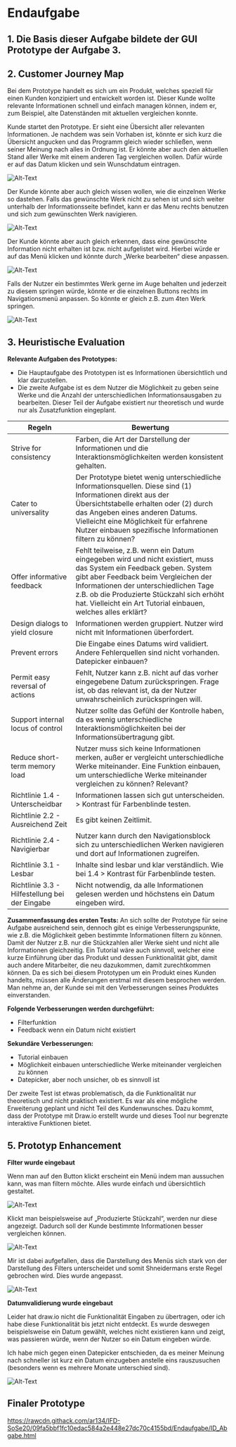 # Endaufgabe

## 1. Die Basis dieser Aufgabe bildete der GUI Prototype der Aufgabe 3.

## 2. Customer Journey Map
Bei dem Prototype handelt es sich um ein Produkt, welches speziell für einen Kunden konzipiert und entwickelt worden ist. Dieser Kunde wollte relevante Informationen schnell und einfach managen können, indem er, zum Beispiel, alte Datenständen mit aktuellen vergleichen konnte.

Kunde startet den Prototype. Er sieht eine Übersicht aller relevanten Informationen.
Je nachdem was sein Vorhaben ist, könnte er sich kurz die Übersicht angucken und das Programm gleich wieder schließen, wenn seiner Meinung nach alles in Ordnung ist. Er könnte aber auch den aktuellen Stand aller Werke mit einem anderen Tag vergleichen wollen. Dafür würde er auf das Datum klicken und sein Wunschdatum eintragen. 

![Alt-Text](ID_Abgabe_1.png)

Der Kunde könnte aber auch gleich wissen wollen, wie die einzelnen Werke so dastehen. Falls das gewünschte Werk nicht zu sehen ist und sich weiter unterhalb der Informationsseite befindet, kann er das Menu rechts benutzen und sich zum gewünschten Werk navigieren. 

![Alt-Text](ID_Abgabe_2.png)

Der Kunde könnte aber auch gleich erkennen, dass eine gewünschte Information nicht erhalten ist bzw. nicht aufgelistet wird. Hierbei würde er auf das Menü klicken und könnte durch „Werke bearbeiten“ diese anpassen.

![Alt-Text](ID_Abgabe_3.png)

Falls der Nutzer ein bestimmtes Werk gerne im Auge behalten und jederzeit zu diesem springen würde, könnte er die einzelnen Buttons rechts im Navigationsmenü anpassen. So könnte er gleich z.B. zum 4ten Werk springen.

![Alt-Text](ID_Abgabe_4.png)

## 3. Heuristische Evaluation

**Relevante Aufgaben des Prototypes:**
* Die Hauptaufgabe des Prototypen ist es Informationen übersichtlich und klar darzustellen.
* Die zweite Aufgabe ist es dem Nutzer die Möglichkeit zu geben seine Werke und die Anzahl der unterschiedlichen Informationsausgaben zu bearbeiten. Dieser Teil der Aufgabe existiert nur theoretisch und wurde nur als Zusatzfunktion eingeplant.

**Regeln** | **Bewertung** 
-------- | -------- 
Strive for consistency   | Farben, die Art der Darstellung der Informationen und die Interaktionsmöglichkeiten werden konsistent gehalten.
Cater to universality   | Der Prototype bietet wenig unterschiedliche Informationsquellen. Diese sind (1) Informationen direkt aus der Übersichtstabelle erhalten oder (2) durch das Angeben eines anderen Datums. Vielleicht eine Möglichkeit für erfahrene Nutzer einbauen spezifische Informationen filtern zu können?
Offer informative feedback | Fehlt teilweise, z.B. wenn ein Datum eingegeben wird und nicht existiert, muss das System ein Feedback geben. System gibt aber Feedback beim Vergleichen der Informationen der unterschiedlichen Tage z.B. ob die Produzierte Stückzahl sich erhöht hat. Vielleicht ein Art Tutorial einbauen, welches alles erklärt?
Design dialogs to yield closure | Informationen werden gruppiert. Nutzer wird nicht mit Informationen überfordert.
Prevent errors | Die Eingabe eines Datums wird validiert. Andere Fehlerquellen sind nicht vorhanden. Datepicker einbauen?
Permit easy reversal of actions | Fehlt, Nutzer kann z.B. nicht auf das vorher eingegebene Datum zurückspringen. Frage ist, ob das relevant ist, da der Nutzer unwahrscheinlich zurückspringen will.
Support internal locus of control | Nutzer sollte das Gefühl der Kontrolle haben, da es wenig unterschiedliche Interaktionsmöglichkeiten bei der Informationsübertragung gibt.
Reduce short-term memory load | Nutzer muss sich keine Informationen merken, außer er vergleicht unterschiedliche Werke miteinander. Eine Funktion einbauen, um unterschiedliche Werke miteinander vergleichen zu können? Relevant?
Richtlinie 1.4 - Unterscheidbar | Informationen lassen sich gut unterscheiden. > Kontrast für Farbenblinde testen.
Richtlinie 2.2 - Ausreichend Zeit | Es gibt keinen Zeitlimit.
Richtlinie 2.4 - Navigierbar | Nutzer kann durch den Navigationsblock sich zu unterschiedlichen Werken navigieren und dort auf Informationen zugreifen.
Richtlinie 3.1 - Lesbar | Inhalte sind lesbar und klar verständlich. Wie bei 1.4 > Kontrast für Farbenblinde testen.
Richtlinie 3.3 - Hilfestellung bei der Eingabe | Nicht notwendig, da alle Informationen gelesen werden und höchstens ein Datum eingeben wird.

**Zusammenfassung des ersten Tests:**
An sich sollte der Prototype für seine Aufgabe ausreichend sein, dennoch gibt es einige Verbesserungspunkte, wie z.B. die Möglichkeit geben bestimmte Informationen filtern zu können. Damit der Nutzer z.B. nur die Stückzahlen aller Werke sieht und nicht alle Informationen gleichzeitig.
Ein Tutorial wäre auch sinnvoll, welcher eine kurze Einführung über das Produkt und dessen Funktionalität gibt, damit auch andere Mitarbeiter, die neu dazukommen, damit zurechtkommen können.
Da es sich bei diesem Prototypen um ein Produkt eines Kunden handelts, müssen alle Änderungen erstmal mit diesem besprochen werden. Man nehme an, der Kunde sei mit den Verbesserungen seines Produktes einverstanden.

**Folgende Verbesserungen werden durchgeführt:**
* Filterfunktion
* Feedback wenn ein Datum nicht existiert

**Sekundäre Verbesserungen:**
* Tutorial einbauen
* Möglichkeit einbauen unterschiedliche Werke miteinander vergleichen zu können
* Datepicker, aber noch unsicher, ob es sinnvoll ist

Der zweite Test ist etwas problematisch, da die Funktionalität nur theoretisch und nicht praktisch existiert. Es war als eine mögliche Erweiterung geplant und nicht Teil des Kundenwunsches. Dazu kommt, dass der Prototype mit Draw.io erstellt wurde und dieses Tool nur begrenzte interaktive Funktionen bietet. 

## 5. Prototyp Enhancement

**Filter wurde eingebaut**

Wenn man auf den Button klickt erscheint ein Menü indem man aussuchen kann, was man filtern möchte. Alles wurde einfach und übersichtlich gestaltet.

![Alt-Text](ID_Abgabe_5.png)

Klickt man beispielsweise auf „Produzierte Stückzahl“, werden nur diese angezeigt. Dadurch soll der Kunde bestimmte Informationen besser vergleichen können.

![Alt-Text](ID_Abgabe_6.png)

Mir ist dabei aufgefallen, dass die Darstellung des Menüs sich stark von der Darstellung des Filters unterscheidet und somit Shneidermans erste Regel gebrochen wird. Dies wurde angepasst.

![Alt-Text](ID_Abgabe_7.png)

**Datumvalidierung wurde eingebaut**

Leider hat draw.io nicht die Funktionalität Eingaben zu übertragen, oder ich habe diese Funktionalität bis jetzt nicht entdeckt. Es wurde deswegen beispielsweise ein Datum gewählt, welches nicht existieren kann und zeigt, was passieren würde, wenn der Nutzer so ein Datum eingeben würde.

Ich habe mich gegen einen Datepicker entschieden, da es meiner Meinung nach schneller ist kurz ein Datum einzugeben anstelle eins rauszusuchen (besonders wenn es mehrere Monate unterschied sind).

![Alt-Text](ID_Abgabe_8.png)

## Finaler Prototype

https://rawcdn.githack.com/ar134/IFD-SoSe20/09fa5bbf1fc10edac584a2e448e27dc70c4155bd/Endaufgabe/ID_Abgabe.html